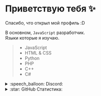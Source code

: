 # Приветствую тебя :sparkles:
Спасибо, что открыл мой профиль :D

В основном, `JavaScript` разработчик.
<br>
Языки которые я изучаю.
> + JavaScript
> + HTML & CSS
> + Python
> + PHP
> + С++
> + C#

<details>
  <summary>:speech_balloon: Discord:</summary>
    <hr>
    <a href="https://discord.com/users/597854685457678338">
    <img src="https://lanyard-profile-readme.vercel.app/api/597854685457678338?hideTimestamp=true&idleMessage=🤔+Тут+что,+статус?..." />
    </a>
</details>

<details>
  <summary>:star: GitHub Статистика:</summary>
    <hr>
    <a href="#">
      <img src="https://github-readme-stats.vercel.app/api?username=Qwedi&show_icons=true&theme=github_dark&border_radius=25">
    </a>

</details>
